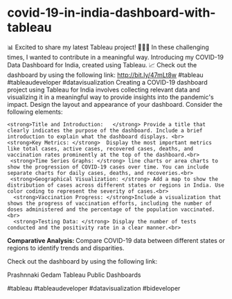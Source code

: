 # covid-19-in-india-dashboard-with-tableau
📊 Excited to share my latest Tableau project! 🦠🇮🇳
In these challenging times, I wanted to contribute in a meaningful way. Introducing my COVID-19 Data Dashboard for India, created using Tableau. 📈 Check out the dashboard by using the following link: http://bit.ly/47mLt8w
#tableau #tableaudeveloper #datavisualization
Creating a COVID-19 dashboard project using Tableau for India involves collecting relevant data and visualizing it in a meaningful way to provide insights into the pandemic's impact. 
 Design the layout and appearance of your dashboard. Consider the following elements:

    <strong>Title and Introduction:   </strong> Provide a title that clearly indicates the purpose of the dashboard. Include a brief introduction to explain what the dashboard displays. <br>
    <strong>Key Metrics: </strong>  Display the most important metrics like total cases, active cases, recovered cases, deaths, and vaccination rates prominently at the top of the dashboard.<br>
     <strong>Time Series Graphs: </strong> line charts or area charts to show the progression of COVID-19 cases over time. You can include separate charts for daily cases, deaths, and recoveries.<br>
     <strong>Geographical Visualization: </strong> Add a map to show the distribution of cases across different states or regions in India. Use color coding to represent the severity of cases.<br>
      <strong>Vaccination Progress: </strong>Include a visualization that shows the progress of vaccination efforts, including the number of doses administered and the percentage of the population vaccinated.<br>
      <strong>Testing Data: </strong> Display the number of tests conducted and the positivity rate in a clear manner.<br>
   <strong> Comparative Analysis: </strong> Compare COVID-19 data between different states or regions to identify trends and disparities.<br>

Check out the dashboard by using the following link:

Prashnnaki Gedam Tableau Public Dashboards

#tableau #tableaudeveloper #datavisualization #bideveloper 
